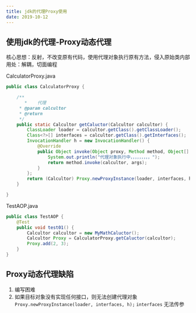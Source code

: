 ```yaml
---
title: jdk的代理Proxy使用
date: 2019-10-12
---
```


## 使用jdk的代理-Proxy动态代理

核心思想：反射，不改变原有代码，使用代理对象执行原有方法，侵入原始类内部 用处：解耦，切面编程

CalculatorProxy.java

```java
public class CalculatorProxy {

    /**
       *    代理
     * @param calcultor
     * @return
     */
    public static Calcultor getCaluctor(Calcultor calcultor) {
        ClassLoader loader = calcultor.getClass().getClassLoader();
        Class<?>[] interfaces = calcultor.getClass().getInterfaces();
        InvocationHandler h = new InvocationHandler() {
            @Override
            public Object invoke(Object proxy, Method method, Object[] args) throws Throwable {
                System.out.println("代理对象执行中，，，，，，，，，");
                return method.invoke(calcultor, args);
            }
        };
        return (Calcultor) Proxy.newProxyInstance(loader, interfaces, h);
    }

}
```

TestAOP.java

```java
public class TestAOP {
    @Test
    public void test01() {
        Calcultor calcultor = new MyMathCaluctor();
        Calcultor Proxy = CalculatorProxy.getCaluctor(calcultor);
        Proxy.add(2, 3);
    }
}
```

## Proxy动态代理缺陷

1. 编写困难
2. 如果目标对象没有实现任何接口，则无法创建代理对象`Proxy.newProxyInstance(loader, interfaces, h);` `interfaces` 无法传参
